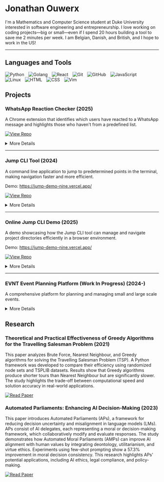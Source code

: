 # Jonathan Ouwerx

I'm a Mathematics and Computer Science student at Duke University interested in software engineering and entrepreneurship. I love working on coding projects—big or small—even if I spend 20 hours building a tool to save me 2 minutes per week. I am Belgian, Danish, and British, and I hope to work in the US!

---

## Languages and Tools

<p>
  <img alt="Python" width="30px" style="padding-right:10px;" src="https://cdn.jsdelivr.net/gh/devicons/devicon/icons/python/python-plain.svg" />
  <img alt="Golang" width="40px" style="padding-right:10px;" src="https://cdn.jsdelivr.net/gh/devicons/devicon@latest/icons/go/go-original-wordmark.svg" />
  <img alt="React" width="30px" style="padding-right:10px;" src="https://cdn.jsdelivr.net/gh/devicons/devicon/icons/react/react-original.svg" />
  <img alt="Git" width="30px" style="padding-right:10px;" src="https://cdn.jsdelivr.net/gh/devicons/devicon/icons/git/git-original.svg" />
  <img alt="GitHub" width="30px" style="padding-right:10px;" src="https://cdn.jsdelivr.net/gh/devicons/devicon/icons/github/github-original.svg" />
  <img alt="JavaScript" width="30px" style="padding-right:10px;" src="https://cdn.jsdelivr.net/gh/devicons/devicon/icons/javascript/javascript-plain.svg" />
  <img alt="Linux" width="30px" style="padding-right:10px;" src="https://cdn.jsdelivr.net/gh/devicons/devicon/icons/linux/linux-original.svg" />
  <img alt="HTML" width="30px" style="padding-right:10px;" src="https://cdn.jsdelivr.net/gh/devicons/devicon/icons/html5/html5-plain.svg" />
  <img alt="CSS" width="30px" style="padding-right:10px;" src="https://cdn.jsdelivr.net/gh/devicons/devicon/icons/css3/css3-plain.svg" />
  <img alt="Vim" width="30px" style="padding-right:10px;" src="https://cdn.jsdelivr.net/gh/devicons/devicon@latest/icons/vim/vim-original.svg" />
</p>


## Projects

### WhatsApp Reaction Checker (2025)
A Chrome extension that identifies which users have reacted to a WhatsApp message and highlights those who haven't from a predefined list.

[![View Repo](https://img.shields.io/badge/View_Repo-blue?style=for-the-badge)](https://github.com/jonathanouwerx/whatsapp_extension)


<details>
<summary>More Details</summary> 
<br/>
  
#### Key Features
- **Toggle Extension**: Easily enable or disable the extension via a popup switch.  
- **Manage Name List**: Add, remove, and manage a list of names directly from the popup.  
- **Real-time Reaction Check**: Automatically scrolls through reactions and identifies missing names.  
- **Persistent State**: Saves and loads the extension state and name list across sessions.

#### Tech Stack
- **Languages**: JavaScript, HTML, CSS  
- **APIs**: Chrome Extensions API

#### Screenshots
<p>
    <img alt="WhatsApp Reaction Checker Screenshot Missing Names" height="400px" style="padding-right:10px;" src="./assets/missing_names.png" />
    <img alt="WhatsApp Reaction Checker Screenshot Popup" height="400px" style="padding-right:10px;" src="./assets/popup_thin.png" />
</p>

</details>

---

###  Jump CLI Tool (2024)
A command line application to jump to predetermined points in the terminal, making navigation faster and more efficient.

Demo: https://jump-demo-nine.vercel.app/

[![View Repo](https://img.shields.io/badge/View_Repo-blue?style=for-the-badge)](https://github.com/jonathanouwerx/jump)

<details>
<summary>More Details</summary>

#### Key Features
- **Add Destinations**: Easily add new destinations with the `jump add <name>` command.  
- **Navigate to Destinations**: Quickly navigate to preset directories using the `jump to <name>` command.  
- **List Destinations**: View all saved destinations with the `jump list` command.  
- **Remove Destinations**: Remove specific or all destinations using the `jump rm <name>` command.

#### Tech Stack
- **Language**: V  
- **Libraries**: cli, os, v.vmod

</details>

---

### Online Jump CLI Demo (2025)

A demo showcasing how the Jump CLI tool can manage and navigate project directories efficiently in a browser environment.

Demo: https://jump-demo-nine.vercel.app/

[![View Repo](https://img.shields.io/badge/View_Repo-blue?style=for-the-badge)](https://github.com/jonathanouwerx/jump-demo)

<details>
<summary>More Details</summary>

#### Key Features
- **List Jumps**: Display all available jump locations.  
- **Add Jumps**: Add new jump locations in the working directory.  
- **Navigate Jumps**: Open directories in VS Code using jump commands.  
- **Remove Jumps**: Delete existing jump locations.

#### Tech Stack
- **Languages**: TypeScript  
- **Frameworks**: React, Vite  
- **APIs**: Wouter (for routing), xterm.js (for terminal emulation)

</details>    
   
---

### EVNT Event Planning Platform (Work In Progress) (2024-)
A comprehensive platform for planning and managing small and large scale events.

<!-- [![View Repo](https://img.shields.io/badge/View_Repo-blue?style=for-the-badge)](https://github.com/jonathanouwerx/WhatsAppReactionChecker) -->

<details>
<summary>More Details</summary>

#### Key Features
- **Event Creation**: Create and customize events with details, dates, and locations.
- **Group Organization**: Users are organized by group to streamline event management.
- **Payment Processing**: Integrated payment processing for event tickets and merchandise.
- **Event Analytics**: Track event attendance, revenue, and other metrics for analysis.

#### Tech Stack
- **Frontend**: React, React Native, Expo, Styled-Components
- **Backend**: Node.js, Express
- **Database**: Prisma, PostgreSQL

#### Screenshots
<p>
    <img alt="EVNT Image 1" height="400px" style="padding-right:10px;" src="./assets/evnt1.png" />
    <img alt="EVNT Image 2" height="400px" style="padding-right:10px;" src="./assets/evnt2.png" />
    <img alt="EVNT Image 4" height="400px" style="padding-right:10px;" src="./assets/evnt4.png" />
</p>

</details>

## Research

### Theoretical and Practical Effectiveness of Greedy Algorithms for the Travelling Salesman Problem (2021)
This paper analyzes Brute Force, Nearest Neighbour, and Greedy algorithms for solving the Travelling Salesman Problem (TSP). A Python framework was developed to compare their efficiency using randomized node sets and TSPLIB datasets. Results show that Greedy algorithms produce shorter tours than Nearest Neighbour but are significantly slower. The study highlights the trade-off between computational speed and solution accuracy in real-world applications.

[![Read Paper](https://img.shields.io/badge/Read_Paper-blue?style=for-the-badge)](https://github.com/jonathanouwerx/travelling_salesman/blob/master/Travelling%20Salesman%20Problem%20-%20Jonathan%20Ouwerx.pdf)

### Automated Parliaments: Enhancing AI Decision-Making (2023)
This paper introduces Automated Parliaments (APs), a framework for reducing decision uncertainty and misalignment in language models (LMs). APs consist of AI delegates, each representing a moral or decision-making framework, which collaboratively modify and evaluate responses. The study demonstrates how Automated Moral Parliaments (AMPs) can improve AI alignment with human values by integrating deontology, utilitarianism, and virtue ethics. Experiments using few-shot prompting show a 57.3% improvement in moral decision consistency. This research highlights APs' potential applications, including AI ethics, legal compliance, and policy-making.

[![Read Paper](https://img.shields.io/badge/Read_Paper-blue?style=for-the-badge)](https://arxiv.org/abs/2311.10098 )
